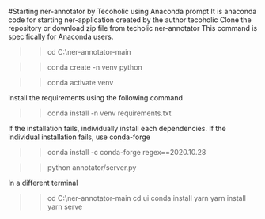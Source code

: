 #Starting ner-annotator by Tecoholic using Anaconda prompt
It is anaconda code for starting ner-application created by the author tecoholic
Clone the repository or download zip file from techolic ner-annotator
This command is specifically for Anaconda users.

>>cd C:\ner-annotator-main

>>conda create -n venv python

>>conda activate venv

install the requirements using the following command
>>conda install -n venv requirements.txt

If the installation fails, individually install each dependencies. If the individual installation fails, use conda-forge
>>conda install -c conda-forge regex==2020.10.28

>>python annotator/server.py

In a different terminal
>>cd C:\ner-annotator-main
>>cd ui
>>conda install yarn
>>yarn install
>>yarn serve
